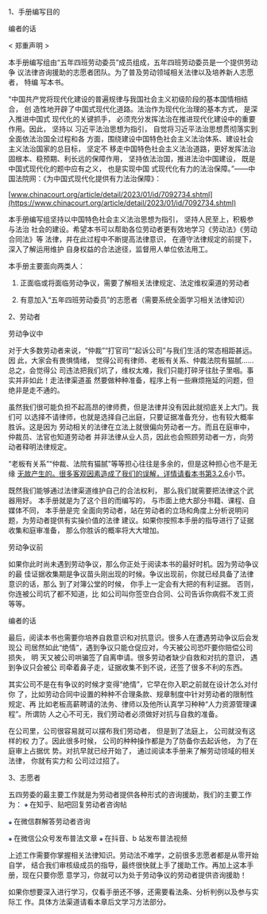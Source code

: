 1、手册编写目的

编者的话

< 郑重声明 >

本手册编写组由“五年四班劳动委员”成员组成，五年四班劳动委员是一个提供劳动争 议法律咨询援助的志愿者团队。为了普及劳动领域相关法律以及培养新人志愿者， 特编 写本书。

“中国共产党将现代化建设的普遍规律与我国社会主义初级阶段的基本国情相结合， 创 造性地开辟了中国式现代化道路。法治作为现代化治理的基本方式， 是深入推进中国式 现代化的关键抓手， 必须充分发挥法治在推进现代化建设中的重要作用。因此， 坚持以 习近平法治思想为指引， 自觉将习近平法治思想贯彻落实到全面依法治国全过程和各 方面，围绕建设中国特色社会主义法治体系、建设社会主义法治国家的总目标， 坚定不 移走中国特色社会主义法治道路，更好发挥法治固根本、稳预期、利长远的保障作用， 坚持依法治国，推进法治中国建设， 既是中国式现代化的题中应有之义， 也是实现中国 式现代化有力的法治保障。”——中国法院网：《为中国式现代化提供有力法治保障》：

[www.chinacourt.org/article/detail/2023/01/id/7092734.shtml](https://www.chinacourt.org/article/detail/2023/01/id/7092734.shtml)

本手册编写组坚持以中国特色社会主义法治思想为指引， 坚持人民至上，积极参与法治 社会的建设。希望本书可以帮助各位劳动者更有效地学习《劳动法》《劳动合同法》等 法律，并在此过程中不断提高法律意识， 在遵守法律规定的前提下， 深入了解运用维护 自身权益的合法途径，监督用人单位依法用工。

本手册主要面向两类人：

1. 正面临或将面临劳动争议，需要了解相关法律规定、法定维权渠道的劳动者

2. 有意加入“五年四班劳动委员”的志愿者（需要系统全面学习相关法律知识）

2、劳动者

劳动争议中

对于大多数劳动者来说，“仲裁”“打官司”“起诉公司”与我们生活的常态相距甚远。因 此，大家会有畏惧情绪， 觉得公司有律师、老板有关系、仲裁法院有猫腻……总之，会觉得公 司违法把我们坑了，维权太难，我们只能打碎牙往肚子里咽。事实并非如此！走法律渠道虽 然要做种种准备，程序上有一些麻烦拖延的问题，但绝非是走不通的。

虽然我们很可能负担不起高昂的律师费，但是法律并没有因此就彻底关上大门。我们可 以选择不请律师，也就是选择自己出庭，只要证据准备充分，也有较大概率胜诉。这是因为 劳动相关的法律在立法上就很偏向劳动者一方。而且在庭审中，仲裁员、法官也知道劳动者 并非法律从业人员，因此也会照顾劳动者一方，向劳动者释明法律规定。

“老板有关系”“仲裁、法院有猫腻”等等担心往往是多余的，但是这种担心也不是无缘 [无故产生的。很多客观因素造成了我们的误解，详情请看本书第3.2.6](#bookmark48)小节。

既然我们能够通过法律渠道维护自己的合法权利， 那么我们就需要把法律这个武器用好。 本手册就是为了这个目的而编写的， 与市面上绝大部分书籍、课程、自媒体不同， 本手册是完 全面向劳动者，站在劳动者的立场和角度上分析说明问题，为劳动者提供有实操价值的法律 建议。如果你按照本手册的指导进行了证据收集和庭审准备， 那么你胜诉的概率将大大增加。

劳动争议前

如果你此时尚未遇到劳动争议，那么你正处于阅读本书的最好时机。因为劳动争议的最 佳证据收集期是争议苗头刚出现的时候。争议出现前，你就已经具备了法律意识的话，那么 到了对簿公堂的时候， 你手上一定会有大把的有利证据。 否则，你连被公司坑了都不知道，比 如公司叫你签空白合同、公司告诉你病假不发工资等等。

编者的话

最后，阅读本书也需要你培养自救意识和对抗意识。很多人在遭遇劳动争议后会发现公 司居然如此“绝情”，遇到争议只能仓促应对，今天被公司恐吓要你赔偿公司损失， 明 天又被公司哄骗签了自离申请。很多劳动者缺少自救和对抗的意识， 遇到争议只会被公 司牵着鼻子走，证据收集不到不说，还签了很多不利的东西。

其实公司不是在有争议的时候才变得“绝情”，它早在你入职之前就在设计怎么对付你 了，比如劳动合同中设置的种种不合理条款、规章制度中针对劳动者的限制性规定、再 比如老板高薪聘请的法务、律师以及他所认真学习种种“人力资源管理课程”。所谓防 人之心不可无，我们劳动者必须做好对抗与自救的准备。

在公司里，公司很容易就可以摆布我们劳动者， 但是到了法庭上， 公司就没有这样的权 力了。因此很多时候， 公司的种种操作都是为了防备你去起诉他， 为了在庭审上占据优 势。对抗早就已经开始了， 通过阅读本手册来了解劳动领域的相关法律， 你就有实力和 公司过过招了。

3、志愿者

五四劳委的最主要工作就是为劳动者提供各种形式的咨询援助，我们的主要工作为： ![](<@img/img_ 3.png>) 在知乎、贴吧回复劳动者咨询帖

![](<@img/img_ 4.png>) 在微信群解答劳动者咨询

![](<@img/img_ 5.png>) 在微信公众号发布普法文章 ![](<@img/img_ 6.png>) 在抖音、b 站发布普法视频

上述工作需要你掌握相关法律知识。劳动法不难学，之前很多志愿者都是从零开始自学， 结合我们审核级成员的指导，最终很快就上手了援助工作。再加上这本手册，现在只要你愿 意学习，你就可以为处于劳动争议的劳动者提供咨询援助！

如果你想要深入进行学习，仅看手册还不够，还需要看法条、分析判例以及参与实际工 作。具体方法渠道请看本章后文学习方法部分。